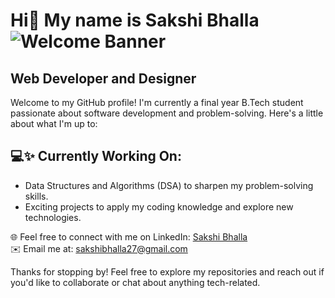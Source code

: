 # Hi👋 My name is Sakshi Bhalla![Welcome Banner](./assets/Beige-Simple-Elegant-Personal-LinkedIn-Banner.gif)


## Web Developer and Designer

Welcome to my GitHub profile! I'm currently a final year B.Tech student passionate about software development and problem-solving. Here's a little about what I'm up to:

## 💻✨ Currently Working On:
- Data Structures and Algorithms (DSA) to sharpen my problem-solving skills.
- Exciting projects to apply my coding knowledge and explore new technologies.<br>


🌐  Feel free to connect with me on LinkedIn: [Sakshi Bhalla](https://www.linkedin.com/in/sakshibhalla0/) <br>
✉️  Email me at: sakshibhalla27@gmail.com

Thanks for stopping by! Feel free to explore my repositories and reach out if you'd like to collaborate or chat about anything tech-related.


<!--
**SakshiBhalla77/SakshiBhalla77** is a ✨ _special_ ✨ repository because its `README.md` (this file) appears on your GitHub profile.

Here are some ideas to get you started:

- 🔭 I’m currently working on ...
- 🌱 I’m currently learning ...
- 👯 I’m looking to collaborate on ...
- 🤔 I’m looking for help with ...
- 💬 Ask me about ...
- 📫 How to reach me: ...
- 😄 Pronouns: ...
- ⚡ Fun fact: ...
-->
